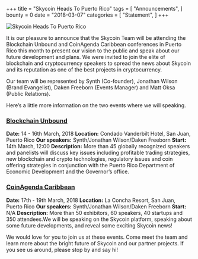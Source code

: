 +++
title = "Skycoin Heads To Puerto Rico"
tags = [ "Announcements", ]
bounty = 0
date = "2018-03-07"
categories = [ "Statement", ]
+++

![Skycoin Heads To Puerto Rico](https://cdn.discordapp.com/attachments/415262336782303232/421119490399404033/twitter-puertorico.png)

It is our pleasure to announce that the Skycoin Team will be attending the Blockchain Unbound and CoinAgenda Caribbean conferences in Puerto Rico this month to present our vision to the public and speak about our future development and plans. We were invited to join the elite of blockchain and cryptocurrency speakers to spread the news about Skycoin and its reputation as one of the best projects in cryptocurrency.

Our team will be represented by Synth (Co-founder), Jonathan Wilson (Brand Evangelist), Daken Freeborn (Events Manager) and Matt Oksa (Public Relations).

Here’s a little more information on the two events where we will speaking.



### [Blockchain Unbound](https://blockchainunbound.com/)
**Date:** 14 - 16th March, 2018
**Location:** Condado Vanderbilt Hotel, San Juan, Puerto Rico
**Our speakers:** Synth/Jonathan Wilson/Daken Freeborn
**Start:** 14th March, 12:00
**Description:**  More than 45 globally recognized speakers and panelists will discuss key issues including profitable trading strategies, new blockchain and crypto technologies, regulatory issues and coin offering strategies in conjunction with the Puerto Rico Department of Economic Development and the Governor’s office.


### [CoinAgenda Caribbean](https://coinagenda.com/)
**Date:** 17th - 19th March, 2018
**Location:** La Concha Resort, San Juan, Puerto Rico
**Our speakers:** Synth/Jonathan Wilson/Daken Freeborn
**Start:** N/A
**Description:** More than 50 exhibitors, 60 speakers, 40 startups and 350 attendees.We will be speaking on the Skycoin platform, speaking about some future developments, and reveal some exciting Skycoin news!

We would love for you to join us at these events. Come meet the team and learn more about the bright future of Skycoin and our partner projects. If you see us around, please stop by and say hi!
